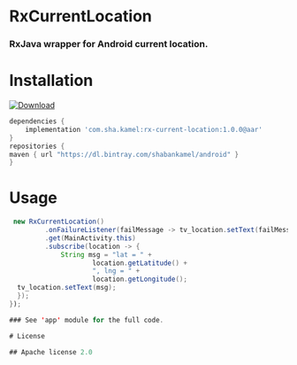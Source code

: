 



# RxCurrentLocation
###  RxJava wrapper for Android current location.


# Installation
[ ![Download](https://api.bintray.com/packages/shabankamel/android/rxcurrentlocation/images/download.svg) ](https://bintray.com/shabankamel/android/rxcurrentlocation/_latestVersion)
```groovy
dependencies {
    implementation 'com.sha.kamel:rx-current-location:1.0.0@aar'
}
repositories { 
maven { url "https://dl.bintray.com/shabankamel/android" } 
}
```
# Usage
```java
 new RxCurrentLocation()  
         .onFailureListener(failMessage -> tv_location.setText(failMessage.getMessage()))  
         .get(MainActivity.this) 
         .subscribe(location -> {  
             String msg = "lat = " +  
                     location.getLatitude() +  
                     ", lng = " +  
                     location.getLongitude();  
  tv_location.setText(msg);  
  });
});

### See 'app' module for the full code.

# License

## Apache license 2.0
